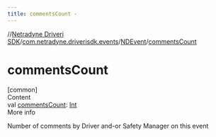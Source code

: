 ```yaml
---
title: commentsCount -
---
```

//[Netradyne Driveri SDK](../../index.md)/[com.netradyne.driverisdk.events](../index.md)/[NDEvent](index.md)/[commentsCount](comments-count.md)



# commentsCount  
[common]  
Content  
val [commentsCount](comments-count.md): [Int](https://kotlinlang.org/api/latest/jvm/stdlib/kotlin/-int/index.html)  
More info  


Number of comments by Driver and-or Safety Manager on this event

  



